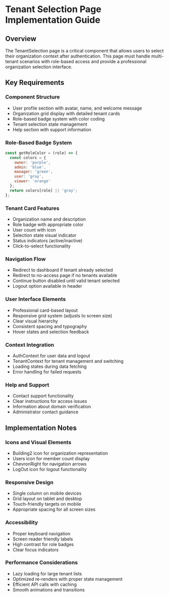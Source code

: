 # Tenant Selection Page Implementation Guide

## Overview
The TenantSelection page is a critical component that allows users to select their organization context after authentication. This page must handle multi-tenant scenarios with role-based access and provide a professional organization selection interface.

## Key Requirements

### Component Structure
- User profile section with avatar, name, and welcome message
- Organization grid display with detailed tenant cards
- Role-based badge system with color coding
- Tenant selection state management
- Help section with support information

### Role-Based Badge System
```jsx
const getRoleColor = (role) => {
  const colors = {
    owner: 'purple',
    admin: 'blue', 
    manager: 'green',
    user: 'gray',
    viewer: 'orange'
  };
  return colors[role] || 'gray';
};
```

### Tenant Card Features
- Organization name and description
- Role badge with appropriate color
- User count with icon
- Selection state visual indicator
- Status indicators (active/inactive)
- Click-to-select functionality

### Navigation Flow
- Redirect to dashboard if tenant already selected
- Redirect to no-access page if no tenants available
- Continue button disabled until valid tenant selected
- Logout option available in header

### User Interface Elements
- Professional card-based layout
- Responsive grid system (adjusts to screen size)
- Clear visual hierarchy
- Consistent spacing and typography
- Hover states and selection feedback

### Context Integration
- AuthContext for user data and logout
- TenantContext for tenant management and switching
- Loading states during data fetching
- Error handling for failed requests

### Help and Support
- Contact support functionality
- Clear instructions for access issues
- Information about domain verification
- Administrator contact guidance

## Implementation Notes

### Icons and Visual Elements
- Building2 icon for organization representation
- Users icon for member count display
- ChevronRight for navigation arrows
- LogOut icon for logout functionality

### Responsive Design
- Single column on mobile devices
- Grid layout on tablet and desktop
- Touch-friendly targets on mobile
- Appropriate spacing for all screen sizes

### Accessibility
- Proper keyboard navigation
- Screen reader friendly labels
- High contrast for role badges
- Clear focus indicators

### Performance Considerations
- Lazy loading for large tenant lists
- Optimized re-renders with proper state management
- Efficient API calls with caching
- Smooth animations and transitions